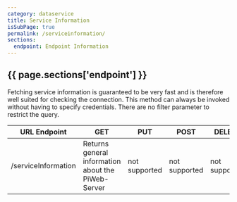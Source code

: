 ```yaml
---
category: dataservice
title: Service Information
isSubPage: true
permalink: /serviceinformation/
sections:
  endpoint: Endpoint Information
---
```


## {{ page.sections['endpoint'] }}

Fetching service information is guaranteed to be very fast and is therefore well suited for checking the connection. This method can always be invoked without having to specify credentials. There are no filter parameter to restrict the query.

URL Endpoint | GET | PUT | POST | DELETE
-------------|-----|-----|------|-------
/serviceInformation | Returns general information about the PiWeb-Server | not supported | not supported | not supported
